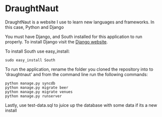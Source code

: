 # DraughtNaut

DraughtNaut is a website I use to learn new languages and frameworks. In this case, Python and Django

You must have Django, and South installed for this application to run properly. To install Django visit the [Django website](https://docs.djangoproject.com/en/dev/topics/install/).

To install South use easy_install:

    sudo easy_install South

To run the application, rename the folder you cloned the repository into to 'draughtnaut' and from the command line run the following commands:

    python manage.py syncdb
    python manage.py migrate beer
    python manage.py migrate venues
    python manage.py runserver

Lastly, use test-data.sql to juice up the database with some data if its a new install

